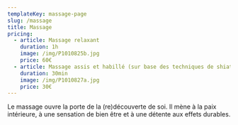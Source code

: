 ```yaml
---
templateKey: massage-page
slug: /massage
title: Massage
pricing:
  - article: Massage relaxant
    duration: 1h
    image: /img/P1010825b.jpg
    price: 60€
  - article: Massage assis et habillé (sur base des techniques de shiatsu)
    duration: 30min
    image: /img/P1010827a.jpg
    price: 30€
---
```

Le massage ouvre la porte de la (re)découverte de soi. Il mène à la paix intérieure, à une sensation de bien être et à une détente aux effets durables.

